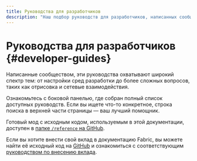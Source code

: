 ```yaml
---
title: Руководства для разработчиков
description: "Наш подбор руководств для разработчиков, написанных сообществом, охватывает широкий спектр тем: от настройки среды разработки до более продвинутых тем, таких как отрисовка и сетевое взаимодействие."
---
```


# Руководства для разработчиков {#developer-guides}

Написанные сообществом, эти руководства охватывают широкий спектр тем: от настройки сред разработки до более сложных вопросов, таких как отрисовка и сетевые взаимодействия.

Ознакомьтесь с боковой панелью, где собран полный список доступных руководств. Если вы ищете что-то конкретное, строка поиска в верхней части страницы — ваш лучший помощник.

Готовый мод с исходным кодом, используемым в этой документации, доступен в [папке `/reference` на GitHub](https://github.com/FabricMC/fabric-docs/tree/main/reference/1.21).

Если вы хотите внести свой вклад в документацию Fabric, вы можете найти её исходный код на [GitHub](https://github.com/FabricMC/fabric-docs) и ознакомиться с соответствующим [руководством по внесению вклада](../contributing).

